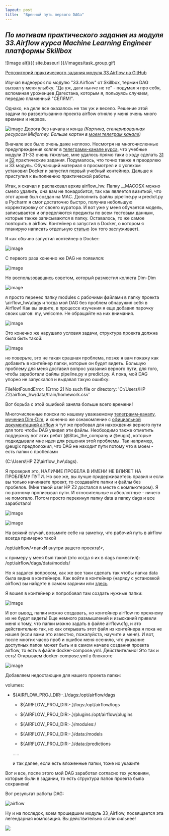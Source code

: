 ```yaml
---
layout: post
title:  "Бренный путь первого DAGa"
---
```

## *По мотивам практического задания из модуля 33.Airflow курса Machine Learning Engineer платформы Skillbox*

![Image alt]({{ site.baseurl }}//images/task_group.gif)


[Репозиторий практического задания модуля 33.Airflow на GitHub](https://github.com/UzunDemir/airflow_hw)

Изучая видеоурок по модулю "33.Airflow" от Skillbox, термин DAG вызвал у меня улыбку. "Да уж, даги нынче не те" - подумал я про себя, вспоминая уроженцев Дагестана, которым я, пользуясь случаем, передаю пламенный "СЕЛЯМ!". 

Однако, на деле все оказалось не так уж и весело. Решение этой задачи по развертыванию проекта airflow отняло у меня очень много времени и нервов.

![image](https://user-images.githubusercontent.com/94790150/219876028-fe04201a-c925-457c-af68-9ccf20e9aa3d.png)
Дорога без начала и конца *(Картина, сгенерированная ресурсом Midjorney. Больше картин в [моем телеграм канале](https://web.telegram.org/z/#-1664452970))*

Вначале все было очень даже неплохо. Несмотря на многочисленные предупреждения коллег в [телеграмм-канале курса](https://web.telegram.org/z/#-1566722556), что учебные модули 31-33 очень тяжелые, мне удалось прямо таки с ходу сделать [31](https://github.com/UzunDemir/ds-intro-my-lerning/tree/main/31_Model_as_API) и [32](https://github.com/UzunDemir/ds-intro-my-lerning/tree/main/32_Model_monitoring) практические задания. Подумалось, что точно также я преодолею и 33 модуль. Обучающий материал я просмотрел и с успехом установил Docker и запустил первый учебный контейнер. Дальше я приступил к выполнению практической работы.

Итак, я скачал и распаковал архив airflow_hw. Папку __MACOSX можно смело удалить, она вам не понадобится, так как является визиткой, что этот архив был создан на MAC.
Дополнить файлы pipeline.py и predict.py в Pycharm я смог достаточно быстро, получив небольшую корректировку от своего куратора. И вот уже у меня обучается модель, записывается и определяются предикты по всем тестовым данным, которые также записываются в папку. Оставалось, то же самое повторить в airflow. Контейнер я запустил в Docker, о котором я планирую написать отдельную [статью](https://uzundemir.github.io//docker) (он того заслуживает).

Я как обычно запустил контейнер в Docker:

![image](https://user-images.githubusercontent.com/94790150/219742019-e9ea88b4-0519-4d85-b501-8187d9156532.png)

С первого раза конечно же DAG не появился:

![image](https://user-images.githubusercontent.com/94790150/219866554-e1267cdf-9990-44ff-a586-7a699cae9bbc.png)

Но воспользовавшись советом, который разместил коллега Dim-Dim 

![image](https://user-images.githubusercontent.com/94790150/219868312-06546064-1bb0-40d0-97fe-c4361974b06a.png)

я просто перенес папку modules с рабочими файлами в папку проекта \airflow_hw\dags и тогда мой DAG без проблем обнаружил себя в Airflow! Как вы видите, в процессе изучения я еще добавил парочку своих шагов: my, welcome. Не обращайте на них внимания.

![image](https://user-images.githubusercontent.com/94790150/219741460-6ce73252-e556-42fd-937f-a63d2385e39a.png)

Это конечно же нарушало условия задачи, структура проекта должна была быть такой:

![image](https://user-images.githubusercontent.com/94790150/219867488-70cfe528-e74a-4493-97f3-4520fc8b583e.png)

но поверьте, это не такая срашная проблема, позже я вам покажу как добавить в контейнер папки, которые он будет видеть. Большую проблему для меня  доставил вопрос указания верного пути, для того, чтобы заработали файлы pipeline.py и predict.py. А пока, мой DAG упорно не запускался и выдавал такую ошибку:

FileNotFoundError: [Errno 2] No such file or directory: 'C:/Users/HP Z2/airflow_hw/data/train/homework.csv'

Вот борьба с этой ошибкой заняла больше всего времени!

Многочисленные поиски по нашему уважаемому [телеграмм-каналу](https://web.telegram.org/z/#-1566722556), [мучения Dim-Dim](https://github.com/UzunDemir/airflow_hw/blob/main/33.pdf), и конечно же ознакомление с [официальной документацией airflow](https://airflow.apache.org/docs/apache-airflow/stable/start.html) я тут же пробовал для нахождения верного пути для того чтобы DAG увидел эти файлы. Необходимо также отметить поддержку вот этих ребят (@Stas_the_company и @eugix), которые подкидывали мне идеи для решения этой проблемы.
Так например, @eugix предположил, что DAG не находит пути потому что в моем - есть папки с пробелами 

(C:\Users\HP Z2\airflow_hw\dags). 

Я проверил это, НАЛИЧИЕ ПРОБЕЛА В ИМЕНИ НЕ ВЛИЯЕТ НА ПРОБЛЕМУ ПУТИ. Но все же, вы лучше придерживаетесь правил и если вы только начинаете проект, то создавайте папки и файлы без пробелов. (Мне такой user HP Z2 достался в месте с компьютером). Я по разному прописывал пути. И относительные и абсолютные - ничего не помогало. Потом просто перекинул папку data в папку dags и все заработало!

![image](https://user-images.githubusercontent.com/94790150/219742311-c568c3df-cb65-463c-8cf1-8a16b479727b.png)

![image](https://user-images.githubusercontent.com/94790150/219742493-8237fcf0-f331-4a79-996b-49e478ecfedc.png)

На всякий случай, возьмите себе на заметку, что рабочий путь в airflow всегда примерно такой 

/opt/airflow/<папкИ внутри вашего проекта!>, 

к примеру у меня был такой (это когда я их в dags поместил): /opt/airflow/dags/data/models/

Но я задался вопросом, как же все таки сделать так чтобы папка data была видна в контейнере. Как войти в контейнер (наряду с установкой airflow) вы найдете в самом задании или [здесь](https://github.com/UzunDemir/ds-intro-my-lerning/blob/main/33_Airflow/33.1%20%D0%92%D0%B2%D0%B5%D0%B4%D0%B5%D0%BD%D0%B8%D0%B5%20%D0%B2%20Airflow/33.1%20%D0%98%D0%BD%D1%81%D1%82%D1%80%D1%83%D0%BA%D1%86%D0%B8%D1%8F%20%D0%BF%D0%BE%20%D1%83%D1%81%D1%82%D0%B0%D0%BD%D0%BE%D0%B2%D0%BA%D0%B5%20Airflow.pdf)

Я вошел в контейнер и попробовал там создать нужные папки:

![image](https://user-images.githubusercontent.com/94790150/219869618-b0f9d594-8a04-445e-8d56-82248c3a5d2c.png)

И вот вывод, папки можно создавать, но контейнер airflow по прежнему их не будет видеть! Еще немного размышлений и изысканий привели меня к тому, что папки можно задать в файле airflow.cfg, и это действительно так, но как открывать этот файл из контейнера я пока не нашел (если вами это известно, пожалуйста, научите и меня). И вот, после многих часов проб и ошибок меня осенило, что указание доступных папок может быть и в самом начале создания проекта airflow, то есть в файле docker-compose.yml. Действительно! Это так и есть! Открываем docker-compose.yml в блокноте 

![image](https://user-images.githubusercontent.com/94790150/219870104-2b651342-613e-4ad8-9e61-47e45e0e481b.png)

Добавляем недостающие для нашего проекта папки:

volumes:
  - ${AIRFLOW_PROJ_DIR:-.}/dags:/opt/airflow/dags
    
    - ${AIRFLOW_PROJ_DIR:-.}/logs:/opt/airflow/logs
    
    - ${AIRFLOW_PROJ_DIR:-.}/plugins:/opt/airflow/plugins
    
   
    - ${AIRFLOW_PROJ_DIR:-.}/modules:/
    
    - ${AIRFLOW_PROJ_DIR:-.}/data:/models
    
    - ${AIRFLOW_PROJ_DIR:-.}/data:/predictions
    
    .....
    
    и так далее, если есть вложенные папки, тоже их укажите
    
 Вот и все, после этого мой DAG заработал согласно тех условиям, которые были в задании, то есть структура папок проекта была сохранена! 
 
 Вот результат работы DAG:
 
 ![airflow](https://user-images.githubusercontent.com/94790150/219755070-ae14b4ed-3b57-41c7-838a-50a15c421c87.png)
 
 Ну и на последок, всем прошедшим модуль 33_Airflow, посвящается эта легендарная композиция. Вы действительно стали сильнее!
 
 [![](http://img.youtube.com/vi/hcgI_6FZHDo/0.jpg)](http://www.youtube.com/watch?v=hcgI_6FZHDo)

